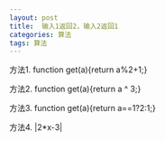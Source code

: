 ```yaml
---
layout: post
title:  输入1返回2，输入2返回1
categories: 算法
tags: 算法
---
```


方法1. function get(a){return a%2+1;}

方法2. function get(a){return a ^ 3;}

方法3. function get(a){return a==1?2:1;}

方法4. \|2*x-3\|